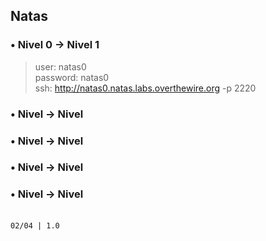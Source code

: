 ## Natas
###  • Nivel 0  → Nivel 1  
>user: natas0  
password: natas0  
ssh: http://natas0.natas.labs.overthewire.org -p 2220  

###  • Nivel  → Nivel
###  • Nivel  → Nivel
###  • Nivel  → Nivel
###  • Nivel  → Nivel



[//]: # ( > user: natas  
password: -  
ssh: http://natas0.natas.labs.overthewire.org -p 2220  
)
<br>`02/04 | 1.0`